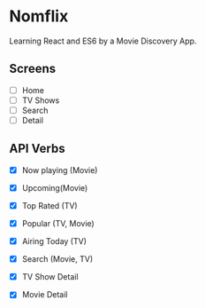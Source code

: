 # Nomflix

Learning React and ES6 by a Movie Discovery App.

## Screens

- [ ] Home
- [ ] TV Shows
- [ ] Search
- [ ] Detail

## API Verbs

- [x] Now playing (Movie)
- [x] Upcoming(Movie)
- [x] Top Rated (TV)
- [x] Popular (TV, Movie)
- [x] Airing Today (TV)

- [x] Search (Movie, TV)

- [x] TV Show Detail
- [x] Movie Detail
